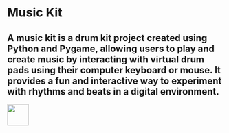 # Music Kit

## A music kit is a drum kit project created using Python and Pygame, allowing users to play and create music by interacting with virtual drum pads using their computer keyboard or mouse. It provides a fun and interactive way to experiment with rhythms and beats in a digital environment.

<img src = "https://www.google.com/gasearch?q=online%20drum%20pad&source=sh/x/gs/m2/5#vhid=CkKGoNfTsizoHM&vssid=mosaic" height = "50px" width = "50px"/>